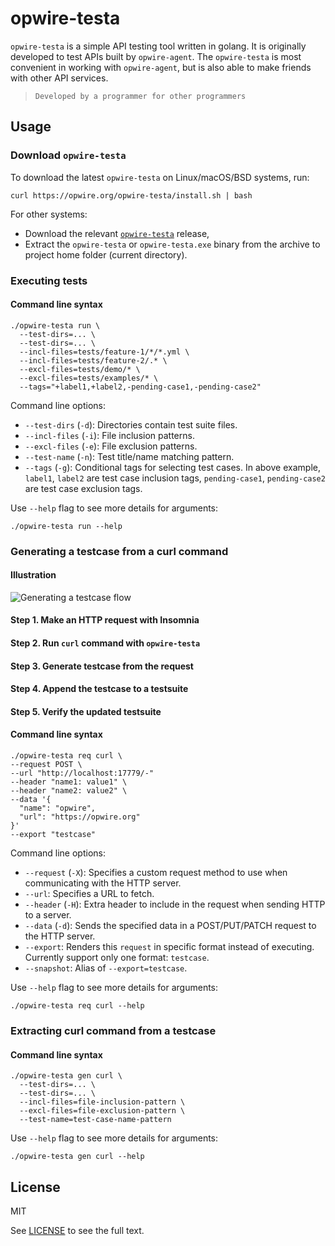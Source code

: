 # opwire-testa

`opwire-testa` is a simple API testing tool written in golang. It is originally developed to test APIs built by `opwire-agent`. The `opwire-testa` is most convenient in working with `opwire-agent`, but is also able to make friends with other API services.

> `Developed by a programmer for other programmers`

## Usage

### Download `opwire-testa`

To download the latest `opwire-testa` on Linux/macOS/BSD systems, run:

```shell
curl https://opwire.org/opwire-testa/install.sh | bash
```

For other systems:

* Download the relevant [`opwire-testa`](https://github.com/opwire/opwire-testa/releases/latest) release,
* Extract the `opwire-testa` or `opwire-testa.exe` binary from the archive to project home folder (current directory).

### Executing tests

#### Command line syntax

```shell
./opwire-testa run \
  --test-dirs=... \
  --test-dirs=... \
  --incl-files=tests/feature-1/*/*.yml \
  --incl-files=tests/feature-2/.* \
  --excl-files=tests/demo/* \
  --excl-files=tests/examples/* \
  --tags="+label1,+label2,-pending-case1,-pending-case2"
```

Command line options:

* `--test-dirs` (`-d`): Directories contain test suite files.
* `--incl-files` (`-i`): File inclusion patterns.
* `--excl-files` (`-e`): File exclusion patterns.
* `--test-name` (`-n`): Test title/name matching pattern.
* `--tags` (`-g`): Conditional tags for selecting test cases. In above example, `label1`, `label2` are test case inclusion tags, `pending-case1`, `pending-case2` are test case exclusion tags.

Use `--help` flag to see more details for arguments:

```shell
./opwire-testa run --help
```

### Generating a testcase from a curl command

#### Illustration

![Generating a testcase flow](https://raw.github.com/opwire/opwire-testa/master/docs/assets/images/generating-a-testcase.png)

#### Step 1. Make an HTTP request with Insomnia

#### Step 2. Run `curl` command with `opwire-testa`

#### Step 3. Generate testcase from the request

#### Step 4. Append the testcase to a testsuite

#### Step 5. Verify the updated testsuite

#### Command line syntax

```shell
./opwire-testa req curl \
--request POST \
--url "http://localhost:17779/-"
--header "name1: value1" \
--header "name2: value2" \
--data '{
  "name": "opwire",
  "url": "https://opwire.org"
}'
--export "testcase"
```

Command line options:

* `--request` (`-X`): Specifies a custom request method to use when communicating with the HTTP server.
* `--url`: Specifies a URL to fetch.
* `--header` (`-H`): Extra header to include in the request when sending HTTP to a server.
* `--data` (`-d`): Sends the specified data in a POST/PUT/PATCH request to the HTTP server.
* `--export`: Renders this `request` in specific format instead of executing. Currently support only one format: `testcase`.
* `--snapshot`: Alias of `--export=testcase`.

Use `--help` flag to see more details for arguments:

```shell
./opwire-testa req curl --help
```

### Extracting curl command from a testcase

#### Command line syntax

```shell
./opwire-testa gen curl \
  --test-dirs=... \
  --test-dirs=... \
  --incl-files=file-inclusion-pattern \
  --excl-files=file-exclusion-pattern \
  --test-name=test-case-name-pattern
```

Use `--help` flag to see more details for arguments:

```shell
./opwire-testa gen curl --help
```

## License

MIT

See [LICENSE](LICENSE) to see the full text.
